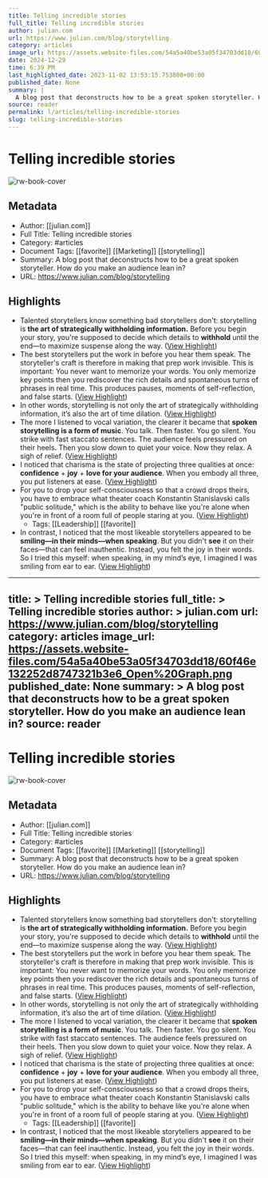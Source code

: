 ```yaml
---
title: Telling incredible stories
full_title: Telling incredible stories
author: julian.com
url: https://www.julian.com/blog/storytelling
category: articles
image_url: https://assets.website-files.com/54a5a40be53a05f34703dd18/60f46e132252d8747321b3e6_Open%20Graph.png
date: 2024-12-29
time: 6:39 PM
last_highlighted_date: 2023-11-02 13:53:15.753808+00:00
published_date: None
summary: |
  A blog post that deconstructs how to be a great spoken storyteller. How do you make an audience lean in?
source: reader
permalink: l/articles/telling-incredible-stories
slug: telling-incredible-stories
---
```

# Telling incredible stories

![rw-book-cover](https://assets.website-files.com/54a5a40be53a05f34703dd18/60f46e132252d8747321b3e6_Open%20Graph.png)

## Metadata
- Author: [[julian.com]]
- Full Title: Telling incredible stories
- Category: #articles
- Document Tags: [[favorite]] [[Marketing]] [[storytelling]] 
- Summary: A blog post that deconstructs how to be a great spoken storyteller. How do you make an audience lean in?
- URL: https://www.julian.com/blog/storytelling

## Highlights
- Talented storytellers know something bad storytellers don't: storytelling is **the art of strategically withholding information.** Before you begin your story, you're supposed to decide which details to **withhold** until the end—to maximize suspense along the way. ([View Highlight](https://read.readwise.io/read/01he84jmm9x06fbzy8vnqj3a1b))
- The best storytellers put the work in before you hear them speak.
  The storyteller's craft is therefore in making that prep work invisible. This is important: You never want to memorize your words. You only memorize key points then you rediscover the rich details and spontaneous turns of phrases in real time. This produces pauses, moments of self-reflection, and false starts. ([View Highlight](https://read.readwise.io/read/01he84ktdjrjz2wggt4peejjj4))
- In other words, storytelling is not only the art of strategically withholding information, it’s also the art of time dilation. ([View Highlight](https://read.readwise.io/read/01he84n5sxfbgxa67hjvb5c0tm))
- The more I listened to vocal variation, the clearer it became that **spoken storytelling is a form of music**. You talk. Then faster. You go silent. You strike with fast staccato sentences. The audience feels pressured on their heels. Then you slow down to quiet your voice. Now they relax. A sigh of relief. ([View Highlight](https://read.readwise.io/read/01he84rv1zb4zwjgh7gz2a23ra))
- I noticed that charisma is the state of projecting three qualities at once: **confidence** + **joy** + **love for your audience**. When you embody all three, you put listeners at ease. ([View Highlight](https://read.readwise.io/read/01he84vtahyp4y563vw0jr117b))
- For you to drop your self-consciousness so that a crowd drops theirs, you have to embrace what theater coach Konstantin Stanislavski calls "public solitude," which is the ability to behave like you're alone when you're in front of a room full of people staring at you. ([View Highlight](https://read.readwise.io/read/01he84w9fjk55cz29vy7ax4kxz))
    - Tags: [[Leadership]] [[favorite]] 
- In contrast, I noticed that the most likeable storytellers appeared to be **smiling—in their minds—when speaking**. But you didn't **see** it on their faces—that can feel inauthentic. Instead, you felt the joy in their words.
  So I tried this myself: when speaking, in my mind’s eye, I imagined I was smiling from ear to ear. ([View Highlight](https://read.readwise.io/read/01he84yg9213hxx5eexfvc46dm))


---
title: >
  Telling incredible stories
full_title: >
  Telling incredible stories
author: >
  julian.com
url: https://www.julian.com/blog/storytelling
category: articles
image_url: https://assets.website-files.com/54a5a40be53a05f34703dd18/60f46e132252d8747321b3e6_Open%20Graph.png
published_date: None
summary: >
  A blog post that deconstructs how to be a great spoken storyteller. How do you make an audience lean in?
source: reader
---
# Telling incredible stories

![rw-book-cover](https://assets.website-files.com/54a5a40be53a05f34703dd18/60f46e132252d8747321b3e6_Open%20Graph.png)

## Metadata
- Author: [[julian.com]]
- Full Title: Telling incredible stories
- Category: #articles
- Document Tags: [[favorite]] [[Marketing]] [[storytelling]] 
- Summary: A blog post that deconstructs how to be a great spoken storyteller. How do you make an audience lean in?
- URL: https://www.julian.com/blog/storytelling

## Highlights
- Talented storytellers know something bad storytellers don't: storytelling is **the art of strategically withholding information.** Before you begin your story, you're supposed to decide which details to **withhold** until the end—to maximize suspense along the way. ([View Highlight](https://read.readwise.io/read/01he84jmm9x06fbzy8vnqj3a1b))
- The best storytellers put the work in before you hear them speak.
  The storyteller's craft is therefore in making that prep work invisible. This is important: You never want to memorize your words. You only memorize key points then you rediscover the rich details and spontaneous turns of phrases in real time. This produces pauses, moments of self-reflection, and false starts. ([View Highlight](https://read.readwise.io/read/01he84ktdjrjz2wggt4peejjj4))
- In other words, storytelling is not only the art of strategically withholding information, it’s also the art of time dilation. ([View Highlight](https://read.readwise.io/read/01he84n5sxfbgxa67hjvb5c0tm))
- The more I listened to vocal variation, the clearer it became that **spoken storytelling is a form of music**. You talk. Then faster. You go silent. You strike with fast staccato sentences. The audience feels pressured on their heels. Then you slow down to quiet your voice. Now they relax. A sigh of relief. ([View Highlight](https://read.readwise.io/read/01he84rv1zb4zwjgh7gz2a23ra))
- I noticed that charisma is the state of projecting three qualities at once: **confidence** + **joy** + **love for your audience**. When you embody all three, you put listeners at ease. ([View Highlight](https://read.readwise.io/read/01he84vtahyp4y563vw0jr117b))
- For you to drop your self-consciousness so that a crowd drops theirs, you have to embrace what theater coach Konstantin Stanislavski calls "public solitude," which is the ability to behave like you're alone when you're in front of a room full of people staring at you. ([View Highlight](https://read.readwise.io/read/01he84w9fjk55cz29vy7ax4kxz))
    - Tags: [[Leadership]] [[favorite]] 
- In contrast, I noticed that the most likeable storytellers appeared to be **smiling—in their minds—when speaking**. But you didn't **see** it on their faces—that can feel inauthentic. Instead, you felt the joy in their words.
  So I tried this myself: when speaking, in my mind’s eye, I imagined I was smiling from ear to ear. ([View Highlight](https://read.readwise.io/read/01he84yg9213hxx5eexfvc46dm))


